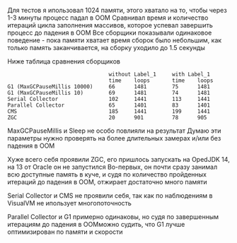 Для тестов я ипользовал 1024 памяти, этого хватало на то, чтобы через 1-3 минуты процесс падал в ООМ
Сравнивал время и количество итераций цикла заполнения массивов, которое успевал завершить процесс до падения в ООМ
Все сборщики показывали одинаковое поведение - пока памяти хватает время сборок было небольшим, как только память заканчивается,
на сборку уходило до 1.5 секунды 

Ниже таблица сравнения сборщиков

                                    without Label_1		with Label_1	
                                    time	loops	    time	loops
    G1 (MaxGCPauseMillis 10000)	    66	    1481	    75	    1481
    G1 (MaxGCPauseMillis 10)	    69	    1481	    74	    1481
    Serial Collector	            102	    1441	    113	    1441
    Parallel Collector	            65	    1401	    83	    1401
    CMS	                            185	    1441	    199	    1441
    ZGC	                            20	    901 	    78	    905

MaxGCPauseMillis и Sleep не особо повлияли на результат
Думаю эти параметры нужно проверять на более длительных замерах и/или без падения в ООМ

Хуже всего себя проявили ZGC, его пришлось запускать на OpedJDK 14, на 13 от Oracle он не запустился
Во-первых, он почти сразу занимал всю доступные память в куче, 
и судя по количество пройденных итераций до падения в ООМ, отжирает достаточно много памяти

Serial Collector и CMS не проявили себя, так как по наблюдениям в VisualVM не ипользует многопоточность

Parallel Collector и G1 примерно одинаковы, но судя по завершенным итерациям до падения в ООМможно судить, 
что G1 лучше оптимизирован по памяти и скорости 
 